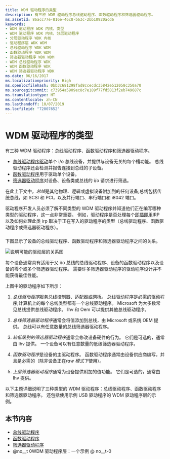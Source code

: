 ```yaml
---
title: WDM 驱动程序的类型
description: 有三种 WDM 驱动程序总线驱动程序、函数驱动程序和筛选器驱动程序。
ms.assetid: 86acc77e-816e-46c8-b63c-2bb10920acd6
keywords:
- WDM 驱动程序 WDK 内核，类型
- WDM 驱动程序 WDK 内核，分层驱动程序
- 分层驱动程序 WDK 内核
- 驱动程序层 WDK WDM
- 总线驱动程序 WDK WDM
- 函数驱动程序 WDK WDM
- 筛选器驱动程序 WDK WDM
- WDM 总线驱动程序 WDK
- WDM 函数驱动程序 WDK
- WDM 筛选器驱动程序 WDK
ms.date: 06/16/2017
ms.localizationpriority: High
ms.openlocfilehash: 0bb3c681298fad8ccecdc35842e512058c350a70
ms.sourcegitcommit: c73954a5909ec8c7e189f77fd5813f2eb749687c
ms.translationtype: HT
ms.contentlocale: zh-CN
ms.lasthandoff: 10/07/2019
ms.locfileid: "72007652"
---
```

# <a name="types-of-wdm-drivers"></a>WDM 驱动程序的类型


有三种 WDM 驱动程序：总线驱动程序、函数驱动程序和筛选器驱动程序。




-   [总线驱动程序驱动](bus-drivers.md)单个 i/o 总线设备，并提供与设备无关的每个槽功能。 总线驱动程序还会检测并报告连接到总线的子设备。
-   [函数驱动程序](function-drivers.md)用于驱动单个设备。
-   [筛选器驱动程序](filter-drivers.md)对设备、设备类或总线的 i/o 请求进行筛选。

在此上下文中，*总线*是其他物理、逻辑或虚拟设备附加到的任何设备;总线包括传统总线，如 SCSI 和 PCI，以及并行端口、串行端口和 i8042 端口。

驱动程序开发人员必须了解不同类型的 WDM 驱动程序并知道他们正在编写哪种类型的驱动程序，这一点非常重要。 例如，驱动程序是否处理每个[即插即用](implementing-plug-and-play.md)IRP 以及如何处理此类 irp 取决于正在写入的驱动程序的类型（总线驱动程序、函数驱动程序或筛选器驱动程序）。

### <a href="" id="possible-driver-layers"></a>

下图显示了设备的总线驱动程序、函数驱动程序和筛选器驱动程序之间的关系。

![说明可能的驱动层的关系图](images/drvlyr.png)

每个设备通常具有适用于父 i/o 总线的总线驱动程序、设备的函数驱动程序以及设备的零个或多个筛选器驱动程序。 需要许多筛选器驱动程序的驱动程序设计并不能获得最佳性能。

上图中的驱动程序如下所示：

1.  *总线驱动程序*服务总线控制器、适配器或网桥。 总线驱动程序是必需的驱动程序;计算机上的每个总线类型都有一个总线驱动程序。 Microsoft 为大多数常见总线提供总线驱动程序。 Ihv 和 Oem 可以提供其他总线驱动程序。

2.  *总线筛选器驱动程序*通常会将值添加到总线，由 Microsoft 或系统 OEM 提供。 总线可以有任意数量的总线筛选器驱动程序。

3.  *较低级别的筛选器驱动程序*通常会修改设备硬件的行为。 它们是可选的，通常由 Ihv 提供。 一个设备可以有任意数量的低级筛选器驱动程序。

4.  *函数驱动程序*是设备的主驱动程序。 函数驱动程序通常由设备供应商编写，并且是必需的（除非设备正在*raw 模式下*使用）。

5.  *上层筛选器驱动程序*通常为设备提供附加的值功能。 它们是可选的，通常由 Ihv 提供。

以下主题详细说明了三种类型的 WDM 驱动程序：总线驱动程序、函数驱动程序和筛选器驱动程序。 还包括使用示例 USB 驱动程序的 WDM 驱动程序层的示例。

## <a name="in-this-section"></a>本节内容


-   [总线驱动程序](bus-drivers.md)
-   [函数驱动程序](function-drivers.md)
-   [筛选器驱动程序](filter-drivers.md)
-   @no__t 0WDM 驱动程序层：一个示例 @ no__t-0

 

 




